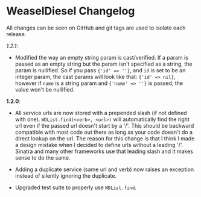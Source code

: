 # WeaselDiesel Changelog

All changes can be seen on GitHub and git tags are used to isolate each
release.

*1.2.1*:

* Modified the way an empty string param is cast/verified. If a param is
passed as an empty string but the param isn't specified as a string, the
param is nullified. So if you pass `{'id' => ''}`, and `id` is set to be
an integer param, the cast params will look like that: `{'id' => nil}`,
however if `name` is a string param and `{'name' => ''}` is passed, the
value won't be nullified.


**1.2.0**: 

* All service urls are now stored with a prepended slash (if not defined
  with one). `WDList.find(<verb>, <url>)` will automatically find the
right url even if the passed url doesn't start by a '/'. This should be
backward compatible with most code out there as long as your code
doesn't do a direct lookup on the url.
The reason for this change is that I think I made a design mistake when
I decided to define urls without a leading '/'. Sinatra and many other
frameworks use that leading slash and it makes sense to do the same.

* Adding a duplicate service (same url and verb) now raises an exception
  instead of silently ignoring the duplicate.

* Upgraded test suite to properly use `WDList.find`.
